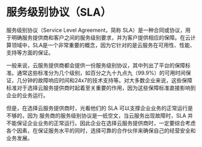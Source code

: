 # 服务级别协议（SLA）

服务级别协议（Service Level Agreement，简称 SLA）是一种合同或协议，用于明确服务提供商和客户之间的服务级别要求，并为客户提供相应的保障。在云计算领域中，SLA是一个非常重要的概念，因为它针对的是云服务在可用性、性能、支持等方面的保证。

一般来说，云服务提供商都会提供一份服务级别协议，其中列出了平台的保障标准。通常这些标准分为几个级别，如百分之九十九点九（99.9%）的可用时间保证，几分钟的故障响应时间和24x7的技术支持等。对大多数企业来说，这些保障标准对于选择云服务提供商时起着至关重要的作用，因为这些保障标准直接影响到企业的业务运行。

但是，在选择云服务提供商时，光看他们的 SLA 可以支撑企业业务的正常运行是不够的，因为 服务商的服务级别协议是一纸空文，当云服务出现故障时，SLA 并不能保证企业业务的正常运行。因此企业在选择云服务提供商时，一定要综合考虑各个因素，在保证服务水平的同时，选择可靠的合作伙伴来确保自己的经营安全和业务发展。